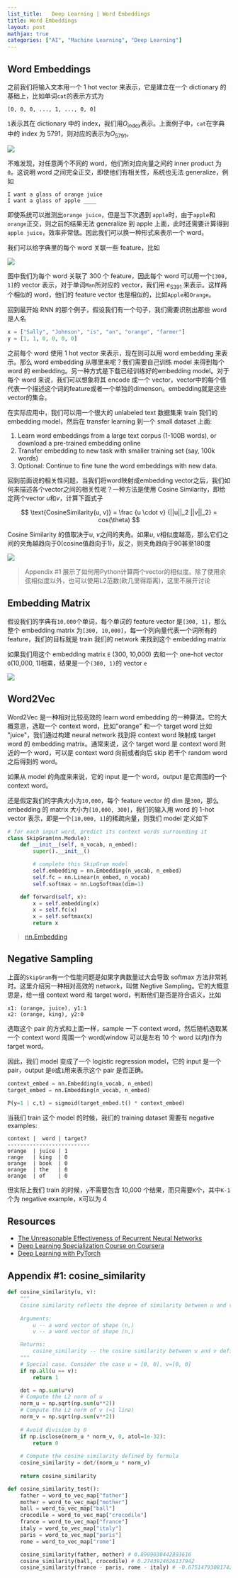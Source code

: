 ```yaml
---
list_title:   Deep Learning | Word Embeddings
title: Word Embeddings
layout: post
mathjax: true
categories: ["AI", "Machine Learning", "Deep Learning"]
---
```


## Word Embeddings

之前我们将输入文本用一个 1 hot vector 来表示，它是建立在一个 dictionary 的基础上，比如单词`cat`的表示方式为

```
[0, 0, 0, ..., 1, ..., 0, 0]
```

`1`表示其在 dictionary 中的 index，我们用$O_{index}$表示。上面例子中，`cat`在字典中的 index 为 5791，则对应的表示为${O_{5791}}$。

<img class="md-img-center" src="{{site.baseurl}}/assets/images/2018/06/dl-nlp-w2-3.png">

不难发现，对任意两个不同的 word，他们所对应向量之间的 inner product 为`0`。这说明 word 之间完全正交，即使他们有相关性，系统也无法 generalize，例如

```
I want a glass of orange juice
I want a glass of apple ____
```

即使系统可以推测出`orange juice`，但是当下次遇到 `apple`时，由于`apple`和`orange`正交，则之前的结果无法 generalize 到 apple 上面，此时还需要计算得到 `apple juice`，效率非常低。因此我们可以换一种形式来表示一个 word。

我们可以给字典里的每个 word 关联一些 feature，比如

<img class="md-img-center" src="{{site.baseurl}}/assets/images/2018/06/dl-nlp-w2-1.png">

图中我们为每个 word 关联了 300 个 feature，因此每个 word 可以用一个`[300, 1]`的 vector 表示，对于单词`Man`所对应的 vector，我们用 $e_{5391}$ 来表示。这样两个相似的 word，他们的 feature vector 也是相似的，比如`Apple`和`Orange`。

回到最开始 RNN 的那个例子，假设我们有一个句子，我们需要识别出那些 word 是人名

```python
x = ["Sally", "Johnson", "is", "an", "orange", "farmer"]
y = [1, 1, 0, 0, 0, 0]
```

之前每个 word 使用 1 hot vector 来表示，现在则可以用 word embedding 来表示。那么 word embedding 从哪里来呢？我们需要自己训练 model 来得到每个 word 的 embedding。另一种方式是下载已经训练好的embedding model。对于每个 word 来说，我们可以想象将其 encode 成一个 vector，vector中的每个值代表一个描述这个词的feature或者一个单独的dimenson。embedding就是这些vector的集合。

在实际应用中，我们可以用一个很大的 unlabeled text 数据集来 train 我们的 embedding model，然后在 transfer learning 到一个 small dataset 上面:

1. Learn word embeddings from a large text corpus (1-100B words), or download a pre-trained embedding online
2. Transfer embedding to new task with smaller training set (say, 100k words)
3. Optional: Continue to fine tune the word embeddings with new data.

回到前面说的相关性问题，当我们将word映射成embedding vector之后，我们如何来描述各个vector之间的相关性呢？一种方法是使用 Cosine Similarity，即给定两个vector $u$和$v$，计算下面式子

$$
\text{CosineSimilarity(u, v)} = \frac {u \cdot v} {||u||_2 ||v||_2} = cos(\theta)
$$

Cosine Similarity 的值取决于$u$, $v$之间的夹角。如果$u$, $v$相似度越高，那么它们之间的夹角越趋向于0(cosine值趋向于1)，反之，则夹角趋向于90甚至180度

<img class="md-img-center" src="{{site.baseurl}}/assets/images/2018/06/dl-nlp-w2-4.png">

> Appendix #1 展示了如何用Python计算两个vector的相似度。除了使用余弦相似度以外，也可以使用L2范数(欧几里得距离)，这里不展开讨论

## Embedding Matrix

假设我们的字典有`10,000`个单词，每个单词的 feature vector 是`[300, 1]`，那么整个 embedding matrix 为`[300, 10,000]`，每一个列向量代表一个词所有的 feature，我们的目标就是 train 我们的 network 来找到这个 embedding matrix

如果我们用这个 embedding matrix `E` (300, 10,000) 去和一个 one-hot vector `O`(10,000, 1)相乘，结果是一个`(300, 1)`的 vector `e`

<img class="md-img-center" src="{{site.baseurl}}/assets/images/2018/06/dl-nlp-w2-2.png">



## Word2Vec

Word2Vec 是一种相对比较高效的 learn word embedding 的一种算法。它的大概意思，选取一个 context word，比如"orange" 和一个 target word 比如 "juice"，我们通过构建 neural network 找到将 context word 映射成 target word 的 embedding matrix。通常来说，这个 target word 是 context word 附近的一个 word，可以是 context word 向前或者向后 skip 若干个 random word 之后得到的 word。

如果从 model 的角度来来说，它的 input 是一个 word，output 是它周围的一个 context word。

还是假定我们的字典大小为`10,000`，每个 feature vector 的 dim 是`300`，那么 embedding 的 matrix 大小为`[10,000, 300]`，我们的输入用 word 的 1-hot vector 表示，即是一个`[10,000, 1]`的稀疏向量，则我们 model 定义如下

```python
# for each input word, predict its context words surrounding it
class SkipGram(nn.Module):
    def __init__(self, n_vocab, n_embed):
        super().__init__()

        # complete this SkipGram model
        self.embedding = nn.Embedding(n_vocab, n_embed)
        self.fc = nn.Linear(n_embed, n_vocab)
        self.softmax = nn.LogSoftmax(dim=1)

    def forward(self, x):
        x = self.embedding(x)
        x = self.fc(x)
        x = self.softmax(x)
        return x
```

> [nn.Embedding](https://pytorch.org/docs/stable/generated/torch.nn.Embedding.html)

## Negative Sampling

上面的`SkipGram`有一个性能问题是如果字典数量过大会导致 softmax 方法非常耗时。这里介绍另一种相对高效的 network，叫做 Negtive Sampling。它的大概意思是，给一组 context word 和 target word，判断他们是否是符合语义，比如

```
x1: (orange, juice), y1:1
x2: (orange, king), y2:0
```

选取这个 pair 的方式和上面一样，sample 一下 context word，然后随机选取某一个 context word 周围一个 word(window 可以是左右 10 个 word 以内)作为 target word。

因此，我们 model 变成了一个 logistic regression model，它的 input 是一个 pair，output 是`0`或`1`用来表示这个 pair 是否正确。

```python
context_embed = nn.Embedding(n_vocab, n_embed)
target_embed = nn.Embedding(n_vocab, n_embed)

P(y=1 | c,t) = sigmoid(target_embed.t() * context_embed)
```

当我们 train 这个 model 的时候，我们的 training dataset 需要有 negative examples:

```shell
context |  word | target?
--------------------------
orange  | juice | 1
range   | king  | 0
orange  | book  | 0
orange  | the   | 0
orange  | of    | 0
```

但实际上我们 train 的时候，`y`不需要包含 10,000 个结果，而只需要`K`个，其中`K-1`个为 negative example，`K`可以为 4


## Resources

- [The Unreasonable Effectiveness of Recurrent Neural Networks](http://karpathy.github.io/2015/05/21/rnn-effectiveness/)
- [Deep Learning Specialization Course on Coursera](https://www.coursera.org/specializations/deep-learning)
- [Deep Learning with PyTorch](https://livebook.manning.com/book/deep-learning-with-pytorch/welcome/v-10/)

## Appendix #1: cosine_similarity

```python
def cosine_similarity(u, v):
    """
    Cosine similarity reflects the degree of similarity between u and v
        
    Arguments:
        u -- a word vector of shape (n,)          
        v -- a word vector of shape (n,)

    Returns:
        cosine_similarity -- the cosine similarity between u and v defined by the formula above.
    """    
    # Special case. Consider the case u = [0, 0], v=[0, 0]
    if np.all(u == v):
        return 1

    dot = np.sum(u*v) 
    # Compute the L2 norm of u 
    norm_u = np.sqrt(np.sum(u**2))    
    # Compute the L2 norm of v (≈1 line)
    norm_v = np.sqrt(np.sum(v**2))
    
    # Avoid division by 0
    if np.isclose(norm_u * norm_v, 0, atol=1e-32):
        return 0
    
    # Compute the cosine similarity defined by formula
    cosine_similarity = dot/(norm_u * norm_v)
    
    return cosine_similarity

def cosine_similarity_test():
    father = word_to_vec_map["father"]
    mother = word_to_vec_map["mother"]
    ball = word_to_vec_map["ball"]
    crocodile = word_to_vec_map["crocodile"]
    france = word_to_vec_map["france"]
    italy = word_to_vec_map["italy"]
    paris = word_to_vec_map["paris"]
    rome = word_to_vec_map["rome"]

    cosine_similarity(father, mother) # 0.8909038442893616
    cosine_similarity(ball, crocodile) # 0.2743924626137942
    cosine_similarity(france - paris, rome - italy) # -0.6751479308174201
```